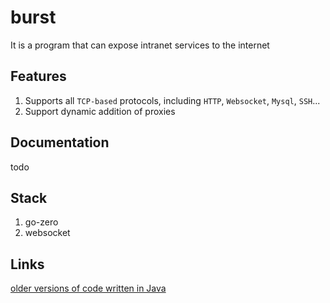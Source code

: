 # burst

It is a program that can expose intranet services to the internet

## Features

1. Supports all `TCP-based` protocols, including `HTTP`, `Websocket`, `Mysql`, `SSH`...
2. Support dynamic addition of proxies

## Documentation
todo

## Stack

1. go-zero
2. websocket

## Links

[older versions of code written in Java](https://github.com/fzdwx/burst/tree/java)